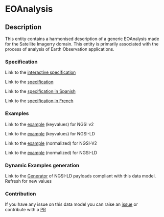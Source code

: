 # EOAnalysis

## Description 

This entity contains a harmonised description of a generic EOAnalysis made for the Satellite Imagerry domain. This entity is primarily associated with the process of analysis of Earth Observation applications.
### Specification

Link to the [interactive specification](https://swagger.lab.fiware.org/?url=https://smart-data-models.github.io/dataModel.SatelliteImagery/EOAnalysis/swagger.yaml)

Link to the [specification](https://smart-data-models.github.io/dataModel.SatelliteImagery/EOAnalysis/doc/spec.md)

Link to the [specification in Spanish](https://smart-data-models.github.io/dataModel.SatelliteImagery/EOAnalysis/doc/spec_ES.md)

Link to the [specification in French](https://smart-data-models.github.io/dataModel.SatelliteImagery/EOAnalysis/doc/spec_FR.md)
### Examples

Link to the [example](https://smart-data-models.github.io/dataModel.SatelliteImagery/EOAnalysis/examples/example.json) (keyvalues) for NGSI v2

Link to the [example](https://smart-data-models.github.io/dataModel.SatelliteImagery/EOAnalysis/examples/example.jsonld) (keyvalues) for NGSI-LD

Link to the [example](https://smart-data-models.github.io/dataModel.SatelliteImagery/EOAnalysis/examples/example-normalized.json) (normalized) for NGSI-V2

Link to the [example](https://smart-data-models.github.io/dataModel.SatelliteImagery/EOAnalysis/examples/example-normalized.jsonld) (normalized) for NGSI-LD
### Dynamic Examples generation

Link to the [Generator](https://smartdatamodels.org/extra/ngsi-ld_generator_v0.91.php?schemaUrl=https://raw.githubusercontent.com/smart-data-models/dataModel.SatelliteImagery/master/EOAnalysis/schema.json&email=info@smartdatamodels.org) of NGSI-LD payloads compliant with this data model. Refresh for new values
### Contribution

 If you have any issue on this data model you can raise an [issue](https://github.com/smart-data-models/dataModel.SatelliteImagery/issues)  or contribute with a [PR](https://github.com/smart-data-models/dataModel.SatelliteImagery/pulls)